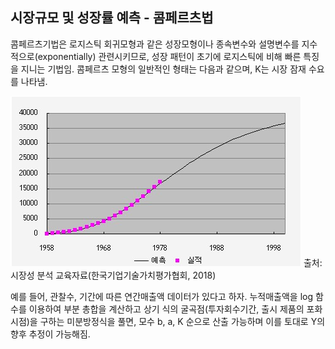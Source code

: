 ## 시장규모 및 성장률 예측 - 콤페르츠법

콤페르츠기법은 로지스틱 회귀모형과 같은 성장모형이나 종속변수와 설명변수를 지수적으로(exponentially) 관련시키므로, 성장 패턴이 초기에 로지스틱에 비해 빠른 특징을 지니는 기법임. 콤페르츠 모형의 일반적인 형태는 다음과 같으며, K는 시장 잠재 수요를 나타냄.

![콤페르츠 모형에서의 실적 기반 예측 곡선 사례](images/Q10_13_1.png)
출처: 시장성 분석 교육자료(한국기업기술가치평가협회, 2018)

예를 들어, 관찰수, 기간에 따른 연간매출액 데이터가 있다고 하자. 누적매출액을 log 함수를 이용하여 부분 총합을 계산하고 상기 식의 굴곡점(투자회수기간, 출시 제품의 포화시점)을 구하는 미분방정식을 풀면, 모수 b, a, K 순으로 산출 가능하며 이를 토대로 Y의 향후 추정이 가능해짐.
